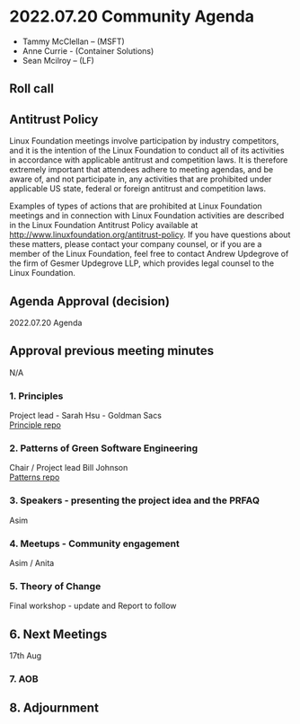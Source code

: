 # 2022.07.20 Community Agenda

- Tammy McClellan – (MSFT)
- Anne Currie - (Container Solutions)
- Sean Mcilroy – (LF)
  
## Roll call
  
## Antitrust Policy
Linux Foundation meetings involve participation by industry competitors, and it is the intention of the Linux Foundation to conduct all of its activities in accordance with applicable antitrust and competition laws. It is therefore extremely important that attendees adhere to meeting agendas, and be aware of, and not participate in, any activities that are prohibited under applicable US state, federal or foreign antitrust and competition laws.

Examples of types of actions that are prohibited at Linux Foundation meetings and in connection with Linux Foundation activities are described in the Linux Foundation Antitrust Policy available at http://www.linuxfoundation.org/antitrust-policy. If you have questions about these matters, please contact your company counsel, or if you are a member of the Linux Foundation, feel free to contact Andrew Updegrove of the firm of Gesmer Updegrove LLP, which provides legal counsel to the Linux Foundation.
 
## Agenda Approval (decision) 
  
2022.07.20 Agenda
  
## Approval previous meeting minutes

N/A

### 1. Principles

Project lead - Sarah Hsu - Goldman Sacs <br>
[Principle repo](https://github.com/Green-Software-Foundation/green-software-principles)

### 2. Patterns of Green Software Engineering

Chair / Project lead Bill Johnson <br>
[Patterns repo](https://github.com/Green-Software-Foundation/green-software-patterns)
 
### 3. Speakers - presenting the project idea and the PRFAQ

Asim 

### 4. Meetups - Community engagement

Asim / Anita

### 5. Theory of Change

Final workshop - update and Report to follow

## 6. Next Meetings

17th Aug

### 7. AOB

## 8. Adjournment
  
